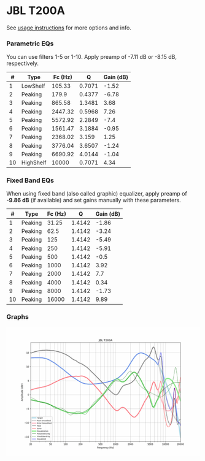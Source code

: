 # JBL T200A
See [usage instructions](https://github.com/jaakkopasanen/AutoEq#usage) for more options and info.

### Parametric EQs
You can use filters 1-5 or 1-10. Apply preamp of -7.11 dB or -8.15 dB, respectively.

|   # | Type      |   Fc (Hz) |      Q |   Gain (dB) |
|-----|-----------|-----------|--------|-------------|
|   1 | LowShelf  |    105.33 | 0.7071 |       -1.52 |
|   2 | Peaking   |    179.9  | 0.4377 |       -6.78 |
|   3 | Peaking   |    865.58 | 1.3481 |        3.68 |
|   4 | Peaking   |   2447.32 | 0.5968 |        7.26 |
|   5 | Peaking   |   5572.92 | 2.2849 |       -7.4  |
|   6 | Peaking   |   1561.47 | 3.1884 |       -0.95 |
|   7 | Peaking   |   2368.02 | 3.159  |        1.25 |
|   8 | Peaking   |   3776.04 | 3.6507 |       -1.24 |
|   9 | Peaking   |   6690.92 | 4.0144 |       -1.04 |
|  10 | HighShelf |  10000    | 0.7071 |        4.34 |

### Fixed Band EQs
When using fixed band (also called graphic) equalizer, apply preamp of **-9.86 dB** (if available) and set gains manually with these parameters.

|   # | Type    |   Fc (Hz) |      Q |   Gain (dB) |
|-----|---------|-----------|--------|-------------|
|   1 | Peaking |     31.25 | 1.4142 |       -1.86 |
|   2 | Peaking |     62.5  | 1.4142 |       -3.24 |
|   3 | Peaking |    125    | 1.4142 |       -5.49 |
|   4 | Peaking |    250    | 1.4142 |       -5.91 |
|   5 | Peaking |    500    | 1.4142 |       -0.5  |
|   6 | Peaking |   1000    | 1.4142 |        3.92 |
|   7 | Peaking |   2000    | 1.4142 |        7.7  |
|   8 | Peaking |   4000    | 1.4142 |        0.34 |
|   9 | Peaking |   8000    | 1.4142 |       -1.73 |
|  10 | Peaking |  16000    | 1.4142 |        9.89 |

### Graphs
![](./JBL%20T200A.png)
